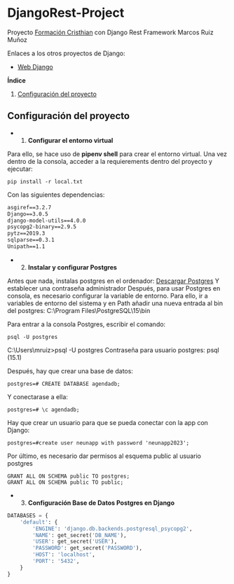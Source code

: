 # DjangoRest-Project
Proyecto [Formación Cristhian](https://www.udemy.com/user/cristhian-santa-cruz-carrion/) con Django Rest Framework Marcos Ruiz Muñoz 

Enlaces a los otros proyectos de Django:
- [Web Django](https://github.com/Markete17/WebPlayGroundPython/)

**Índice**   
1. [Configuración del proyecto](#id1)

## Configuración del proyecto<a name="id1"></a>

- 1. <b>Configurar el entorno virtual</b>

Para ello, se hace uso de <b>pipenv shell</b> para crear el entorno virtual.
Una vez dentro de la consola, acceder a la requierements dentro del proyecto y ejecutar:

```console
pip install -r local.txt
```
Con las siguientes dependencias:
```txt
asgiref==3.2.7
Django==3.0.5
django-model-utils==4.0.0
psycopg2-binary==2.9.5
pytz==2019.3
sqlparse==0.3.1
Unipath==1.1
```

- 2. <b>Instalar y configurar Postgres</b>

Antes que nada, instalas postgres en el ordenador: [Descargar Postgres](https://www.postgresql.org/download/)
Y establecer una contraseña administrador
Después, para usar Postgres en consola, es necesario configurar la variable de entorno. Para ello, ir a variables de entorno del sistema y en Path añadir una nueva entrada al bin del postgres: C:\Program Files\PostgreSQL\15\bin

Para entrar a la consola Postgres, escribir el comando:

```console
psql -U postgres
```

C:\Users\mruiz>psql -U postgres
Contraseña para usuario postgres:
psql (15.1)

Después, hay que crear una base de datos:

```console
postgres=# CREATE DATABASE agendadb;
```
Y conectarase a ella:
```console
postgres=# \c agendadb;
```
Hay que crear un usuario para que se pueda conectar con la app con Django:
```console
postgres=#create user neunapp with password 'neunapp2023';
```

Por último, es necesario dar permisos al esquema public al usuario postgres

```console
GRANT ALL ON SCHEMA public TO postgres;
GRANT ALL ON SCHEMA public TO public;
```

- 3. <b>Configuración Base de Datos Postgres en Django</b>

```python
DATABASES = {
    'default': {
        'ENGINE': 'django.db.backends.postgresql_psycopg2',
        'NAME': get_secret('DB_NAME'),
        'USER': get_secret('USER'),
        'PASSWORD': get_secret('PASSWORD'),
        'HOST': 'localhost',
        'PORT': '5432',
    }
}
```
